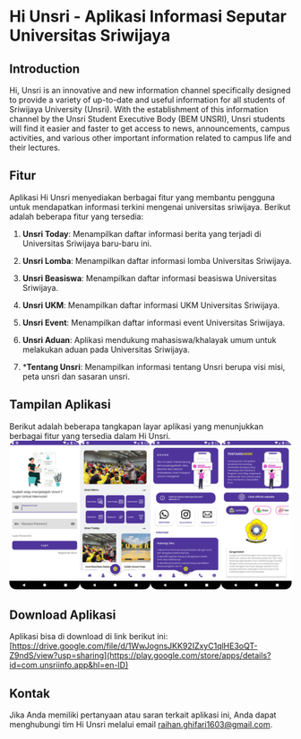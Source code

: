 # Hi Unsri - Aplikasi Informasi Seputar Universitas Sriwijaya

## Introduction

Hi, Unsri is an innovative and new information channel specifically designed to provide a variety of up-to-date and useful information for all students of Sriwijaya University (Unsri). With the establishment of this information channel by the Unsri Student Executive Body (BEM UNSRI), Unsri students will find it easier and faster to get access to news, announcements, campus activities, and various other important information related to campus life and their lectures.


## Fitur

Aplikasi Hi Unsri menyediakan berbagai fitur yang membantu pengguna untuk mendapatkan informasi terkini mengenai universitas sriwijaya. Berikut adalah beberapa fitur yang tersedia:

1. **Unsri Today**: Menampilkan daftar informasi berita yang terjadi di Universitas Sriwijaya baru-baru ini.

2. **Unsri Lomba**: Menampilkan daftar informasi lomba Universitas Sriwijaya.

3. **Unsri Beasiswa**: Menampilkan daftar informasi beasiswa Universitas Sriwijaya.

4. **Unsri UKM**: Menampilkan daftar informasi UKM Universitas Sriwijaya.

5. **Unsri Event**: Menampilkan daftar informasi event Universitas Sriwijaya.

6. **Unsri Aduan**: Aplikasi mendukung mahasiswa/khalayak umum untuk melakukan aduan pada Universitas Sriwijaya.

7. ***Tentang Unsri**: Menampilkan informasi tentang Unsri berupa visi misi, peta unsri dan sasaran unsri.


## Tampilan Aplikasi
Berikut adalah beberapa tangkapan layar aplikasi yang menunjukkan berbagai fitur yang tersedia dalam Hi Unsri.
![architecture](hiunsri.png)

## Download Aplikasi

Aplikasi bisa di download di link berikut ini:
[https://drive.google.com/file/d/1WwJognsJKK92IZxyC1qlHE3oQT-Z9ndS/view?usp=sharing](https://play.google.com/store/apps/details?id=com.unsriinfo.app&hl=en-ID)

## Kontak
Jika Anda memiliki pertanyaan atau saran terkait aplikasi ini, Anda dapat menghubungi tim Hi Unsri melalui email raihan.ghifari1603@gmail.com.

